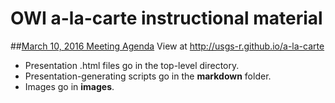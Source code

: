 # OWI a-la-carte instructional material
##[March 10, 2016 Meeting Agenda](https://github.com/USGS-R/a-la-carte/blob/gh-pages/agenda20160310.md)
View at http://usgs-r.github.io/a-la-carte

- Presentation .html files go in the top-level directory.
- Presentation-generating scripts go in the **markdown** folder.
- Images go in **images**.